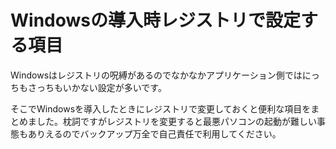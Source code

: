 # Windowsの導入時レジストリで設定する項目
Windowsはレジストリの呪縛があるのでなかなかアプリケーション側ではにっちもさっちもいかない設定が多いです。

そこでWindowsを導入したときにレジストリで変更しておくと便利な項目をまとめました。枕詞ですがレジストリを変更すると最悪パソコンの起動が難しい事態もありえるのでバックアップ万全で自己責任で利用してください。

## 

